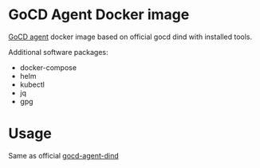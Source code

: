 # GoCD Agent Docker image

[GoCD agent](https://www.gocd.io) docker image based on official gocd dind with installed tools.

Additional software packages:

* docker-compose
* helm
* kubectl
* jq
* gpg


# Usage

Same as official [gocd-agent-dind](https://github.com/gocd/docker-gocd-agent-dind)
